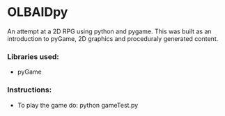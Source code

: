 # OLBAIDpy
An attempt at a 2D RPG using python and pygame. This was built as an introduction to pyGame, 2D graphics
and proceduraly generated content.

### Libraries used:
- pyGame

### Instructions:
- To play the game do: python gameTest.py
